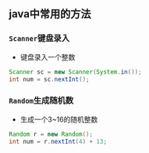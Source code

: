 ## java中常用的方法

### `Scanner`键盘录入

- 键盘录入一个整数
```java
Scanner sc = new Scanner(System.in());
int num = sc.nextInt();
```

### `Random`生成随机数

- 生成一个3~16的随机整数

```java
Random r = new Random();
int num = r.nextInt(4) + 13;
```